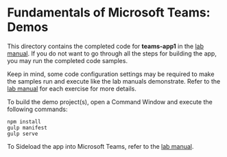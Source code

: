 # Fundamentals of Microsoft Teams: Demos

This directory contains the completed code for **teams-app1** in the [lab manual](../Lab.md).  If you do not want to go through all the steps for building the app, you may run the completed code samples.

Keep in mind, some code configuration settings may be required to make the samples run and execute like the lab manuals demonstrate.  Refer to the [lab manual](../Lab.md) for each exercise for more details.

To build the demo project(s), open a Command Window and execute the following commands:

```shell
npm install
gulp manifest
gulp serve
```

To Sideload the app into Microsoft Teams, refer to the [lab manual](../Lab.md).